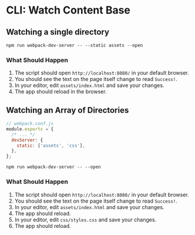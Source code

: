 # CLI: Watch Content Base

## Watching a single directory

```console
npm run webpack-dev-server -- --static assets --open
```

### What Should Happen

1. The script should open `http://localhost:8080/` in your default browser.
2. You should see the text on the page itself change to read `Success!`.
3. In your editor, edit `assets/index.html` and save your changes.
4. The app should reload in the browser.

## Watching an Array of Directories

```js
// webpack.conf.js
module.exports = {
  /* ... */
  devServer: {
    static: ['assets', 'css'],
  },
};
```

```console
npm run webpack-dev-server -- --open
```

### What Should Happen

1. The script should open `http://localhost:8080/` in your default browser.
2. You should see the text on the page itself change to read `Success!`.
3. In your editor, edit `assets/index.html` and save your changes.
4. The app should reload.
5. In your editor, edit `css/styles.css` and save your changes.
6. The app should reload.
